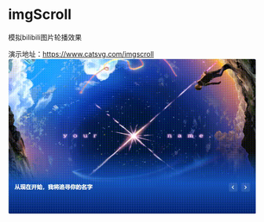 # imgScroll
模拟bilibili图片轮播效果

演示地址：https://www.catsvg.com/imgscroll
![alt 演示](https://github.com/SakuraMS/imgScroll/blob/main/demonstration.gif?raw=true)
